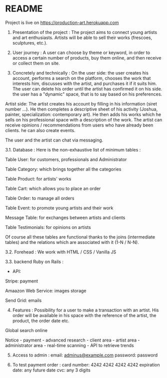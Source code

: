 # README

Project is live on https://production-art.herokuapp.com

1. Presentation of the project :
The project aims to connect young artists and art enthusiasts. Artists will be able to sell their works (frescoes, sculptures, etc.).

2. User journey :
A user can choose by theme or keyword, in order to access a certain number of products, buy them online, and then receive or collect them on site.

3. Concretely and technically :
On the user side: the user creates his account, performs a search on the platform, chooses the work that interests him, discusses with the artist, and purchases it if it suits him. The user can delete his order until the artist has confirmed it on his side. the user has a "dynamic" space, that is to say based on his preferences.

Artist side: The artist creates his account by filling in his information (siret number ...). He then completes a descriptive sheet of his activity (Joshua, painter, specialization: contemporary art). He then adds his works which he sells on his professional space with a description of the work. The artist can receive opinions / recommendations from users who have already been clients. he can also create events.

The user and the artist can chat via messaging.

3.1. Database :
Here is the non-exhaustive list of minimum tables :

Table User: for customers, professionals and Administrator

Table Category: which brings together all the categories

Table Product: for artists' works

Table Cart: which allows you to place an order

Table Order: to manage all orders

Table Event: to promote young artists and their work

Message Table: for exchanges between artists and clients

Table Testimonials: for opinions on artists

Of course all these tables are functional thanks to the joins (intermediate tables) and the relations which are associated with it (1-N / N-N).

3.2. Forehead :
We work with HTML / CSS / Vanilla JS

3.3. backend Ruby on Rails : 
* API:

Stripe: payment

Amaazon Web Service: images storage

Send Grid: emails

4. Features :
Possibility for a user to make a transaction with an artist. His order will be available in his space with the reference of the artist, the product, the order date etc.

Global search online

Notice - payment - advanced research - client area - artist area - administrator area - real-time scanning - API to retrieve trends

5. Access to admin :
email: adminus@example.com
password: password

6. To test payment order :
card number: 4242 4242 4242 4242
expiration date: any future date
cvc: any 3 digits
